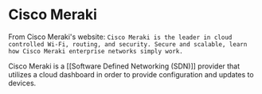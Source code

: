 # Cisco Meraki

From Cisco Meraki's website:
``
Cisco Meraki is the leader in cloud controlled Wi-Fi, routing, and security. Secure and scalable, learn how Cisco Meraki enterprise networks simply work.
``

Cisco Meraki is a [[Software Defined Networking (SDN)]] provider that utilizes a cloud dashboard in order to provide configuration and updates to devices. 
